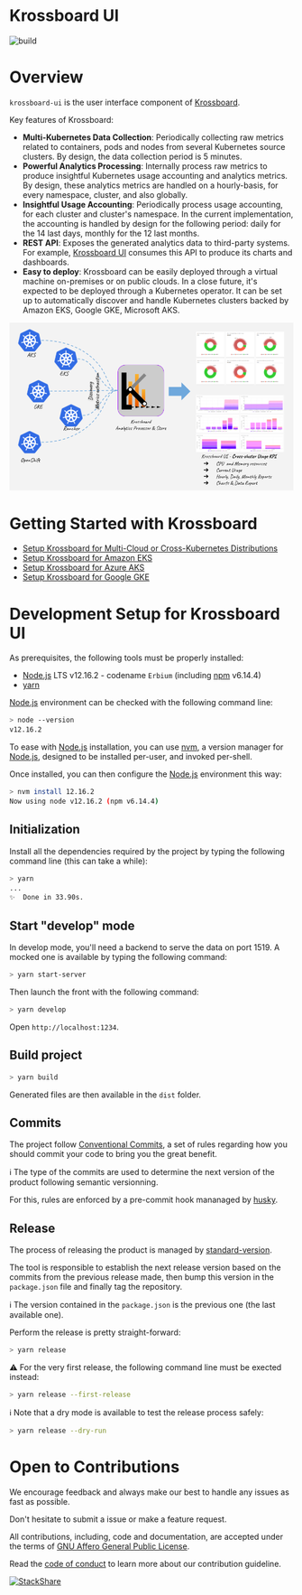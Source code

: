 # Krossboard UI

![build](https://github.com/2-alchemists/krossboard-ui/workflows/build/badge.svg)



# Overview
`krossboard-ui` is the user interface component of [Krossboard](https://github.com/2-alchemists/krossboard).

Key features of Krossboard:

* **Multi-Kubernetes Data Collection**: Periodically collecting raw metrics related to containers, pods and nodes from several Kubernetes source clusters. By design, the data collection period is 5 minutes.
* **Powerful Analytics Processing**: Internally process raw metrics to produce insightful Kubernetes usage accounting and analytics metrics. By design, these analytics metrics are handled on a hourly-basis, for every namespace, cluster, and also globally.
* **Insightful Usage Accounting**: Periodically process usage accounting, for each cluster and cluster's namespace. In the current implementation, the accounting is handled by design for the following period:  daily for the 14 last days, monthly for the 12 last months.
* **REST API**: Exposes the generated analytics data to third-party systems. For example, [Krossboard UI](https://github.com/2-alchemists/krossboard-ui) consumes this API to produce its charts and dashboards.
* **Easy to deploy**: Krossboard can be easily deployed through a virtual machine on-premises or on public clouds. In a close future, it's expected to be deployed through a Kubernetes operator. It can be set up to automatically discover and handle Kubernetes clusters backed by Amazon EKS, Google GKE, Microsoft AKS.

![](krossboard-architecture-overview.png)

# Getting Started with Krossboard

* [Setup Krossboard for Multi-Cloud or Cross-Kubernetes Distributions](https://krossboard.app/docs/60_deploy-for-cross-cloud-and-on-premises-kubernetes/)
* [Setup Krossboard for Amazon EKS](https://krossboard.app/docs/50_deploy-for-amazon-eks/)
* [Setup Krossboard for Azure AKS](https://krossboard.app/docs/30_deploy-for-azure-aks/)
* [Setup Krossboard for Google GKE](https://krossboard.app/docs/20_deploy-for-google-gke/)

# Development Setup for Krossboard UI

As prerequisites, the following tools must be properly installed:

- [Node.js](https://nodejs.org/en/download/) LTS v12.16.2 - codename `Erbium` (including [npm](https://www.npmjs.com/) v6.14.4)
- [yarn](https://yarnpkg.com/lang/en/)

[Node.js][Node.js] environment can be checked with the following command line:

```sh
> node --version
v12.16.2
```

To ease with [Node.js][Node.js] installation, you can use [nvm](https://github.com/nvm-sh/nvm), a version manager for [Node.js][Node.js], designed to be installed per-user, and invoked per-shell.

Once installed, you can then configure the [Node.js][Node.js] environment this way:

```sh
> nvm install 12.16.2
Now using node v12.16.2 (npm v6.14.4)
```

## Initialization

Install all the dependencies required by the project by typing the following command line (this can take a while):

```sh
> yarn
...
✨  Done in 33.90s.
```

## Start "develop" mode

In develop mode, you'll need a backend to serve the data on port 1519. A mocked one is available by typing the following command:

```sh
> yarn start-server
```

Then launch the front with the following command:

```sh
> yarn develop
```

Open `http://localhost:1234`.

## Build project

```sh
> yarn build

```

Generated files are then available in the `dist` folder.

## Commits

The project follow [Conventional Commits](https://www.conventionalcommits.org/), a set of rules regarding how you should commit your code to bring you the great benefit.

ℹ The type of the commits are used to determine the next version of the product following semantic versionning.

For this, rules are enforced by a pre-commit hook mananaged by [husky](https://github.com/typicode/husky).

## Release

The process of releasing the product is managed by [standard-version](https://github.com/conventional-changelog/standard-version).

The tool is responsible to establish the next release version based on the commits from the previous release made, then bump this version in the `package.json` file and finally tag the repository.

ℹ The version contained in the `package.json` is the previous one (the last available one).

Perform the release is pretty straight-forward:

```sh
> yarn release
```

⚠️ For the very first release, the following command line must be exected instead:

```sh
> yarn release --first-release
```

ℹ Note that a dry mode is available to test the release process safely:

```sh
> yarn release --dry-run
```

[Node.js]: https://nodejs.org/


# Open to Contributions
We encourage feedback and always make our best to handle any issues as fast as possible.

Don't hesitate to submit a issue or make a feature request.

All contributions, including, code and documentation, are accepted under the terms of [GNU Affero General Public License](LICENSE.md).

Read the [code of conduct](CODE-OF-CONDUCT.md) to learn more about our contribution guideline.

[![StackShare](http://img.shields.io/badge/tech-stack-0690fa.svg?style=flat)](https://stackshare.io/2alchemists/krossboard)

